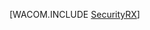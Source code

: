 <properties linkid="develop-dotnet-security" urlDisplayName="セキュリティ" pageTitle="セキュリティのベスト プラクティス (.NET) - Azure" metaKeywords="Azure のセキュリティ, 入門 セキュリティ Azure, 概要 Azure セキュリティ, Azure セキュリティ 基本" description="Azure のセキュリティの紹介です。" metaCanonical="" services="web-sites,virtual-machines,sql-database,storage,service-bus,active-directory" documentationCenter=".NET" title="" authors=""  solutions="" writer="" manager="" editor=""  />







[WACOM.INCLUDE [SecurityRX](../includes/SecurityRX.md)]


